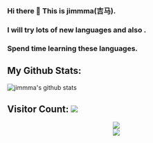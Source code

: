 ### Hi there 👋 This is jimmma(吉马).<br>
### I will try lots of new languages and also .<br></center>
### Spend time learning these languages.<br></center>
## 

## My Github Stats:
 ![jimmma's github stats](https://github-readme-stats.vercel.app/api?username=XxjimmmaxX&show_icons=true&theme=dracula&hide=stars,issues)
## 

## **Visitor Count:** <img src="https://profile-counter.glitch.me/XxjimmmaxX/count.svg" />

<div align="center"> <img src="https://github-readme-stats.vercel.app/api/top-langs/?username=XxjimmmaxX&hide_title=true&hide_border=true&layout=compact&langs_count=6&text_color=000&icon_color=fff&bg_color=0,52fa5a,4dfcff,c64dff&theme=graywhite" /> </div>
<div align="center"> <img src="https://activity-graph.herokuapp.com/graph?username=XxjimmmaxX&theme=xcode" /> </div>
